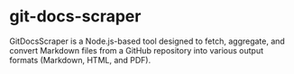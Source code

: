 # git-docs-scraper
GitDocsScraper is a Node.js-based tool designed to fetch, aggregate, and convert Markdown files from a GitHub repository into various output formats (Markdown, HTML, and PDF). 
